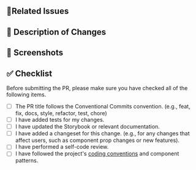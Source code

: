 <!-- Please follow the Conventional Commits specification for the PR title. (e.g., feat(component): Add Button component)

All sections in this template are optional.
Feel free to remove sections that are not relevant to your pull request.
-->

## 🔗Related Issues

<!-- Please add any related issue numbers or links. -->
<!-- e.g., Fixes #123 -->
<!-- e.g., Notion: Design System Meeting Notes -->

## 📝 Description of Changes

<!-- Please provide a brief summary of the changes in this PR. -->
<!-- e.g., Added new Avatar component -->
<!-- e.g., Updated Color tokens to support dark mode -->
<!-- e.g., Fixed styles for the disabled state in the Input component -->

## 📸 Screenshots

<!-- If there are any UI changes, please attach screenshots. -->
<!-- For modifications, include "Before" and "After" comparisons. -->
<!-- For new features, show the new functionality. -->

## ✅ Checklist

Before submitting the PR, please make sure you have checked all of the following items.

- [ ] The PR title follows the Conventional Commits convention. (e.g., feat, fix, docs, style, refactor, test, chore)
- [ ] I have added tests for my changes.
- [ ] I have updated the Storybook or relevant documentation.
- [ ] I have added a changeset for this change. (e.g., for any changes that affect users, such as component prop changes or new features).
- [ ] I have performed a self-code review.
- [ ] I have followed the project's [coding conventions](https://github.com/goorm-dev/vapor-ui/blob/main/.gemini/styleguide.md) and component patterns.
